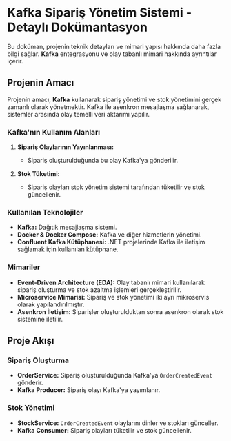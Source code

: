# Kafka Sipariş Yönetim Sistemi - Detaylı Dokümantasyon

Bu doküman, projenin teknik detayları ve mimari yapısı hakkında daha fazla bilgi sağlar. **Kafka** entegrasyonu ve olay tabanlı mimari hakkında ayrıntılar içerir.

## Projenin Amacı

Projenin amacı, **Kafka** kullanarak sipariş yönetimi ve stok yönetimini gerçek zamanlı olarak yönetmektir. Kafka ile asenkron mesajlaşma sağlanarak, sistemler arasında olay temelli veri aktarımı yapılır.

### Kafka'nın Kullanım Alanları

1. **Sipariş Olaylarının Yayınlanması:**
   - Sipariş oluşturulduğunda bu olay Kafka'ya gönderilir.
   
2. **Stok Tüketimi:**
   - Sipariş olayları stok yönetim sistemi tarafından tüketilir ve stok güncellenir.

### Kullanılan Teknolojiler

- **Kafka:** Dağıtık mesajlaşma sistemi.
- **Docker & Docker Compose:** Kafka ve diğer hizmetlerin yönetimi.
- **Confluent Kafka Kütüphanesi:** .NET projelerinde Kafka ile iletişim sağlamak için kullanılan kütüphane.

### Mimariler

- **Event-Driven Architecture (EDA):** Olay tabanlı mimari kullanılarak sipariş oluşturma ve stok azaltma işlemleri gerçekleştirilir.
- **Microservice Mimarisi:** Sipariş ve stok yönetimi iki ayrı mikroservis olarak yapılandırılmıştır.
- **Asenkron İletişim:** Siparişler oluşturulduktan sonra asenkron olarak stok sistemine iletilir.

## Proje Akışı

### Sipariş Oluşturma

- **OrderService:** Sipariş oluşturulduğunda Kafka'ya `OrderCreatedEvent` gönderir.
- **Kafka Producer:** Sipariş olayı Kafka'ya yayımlanır.

### Stok Yönetimi

- **StockService:** `OrderCreatedEvent` olaylarını dinler ve stokları günceller.
- **Kafka Consumer:** Sipariş olayları tüketilir ve stok güncellenir.
